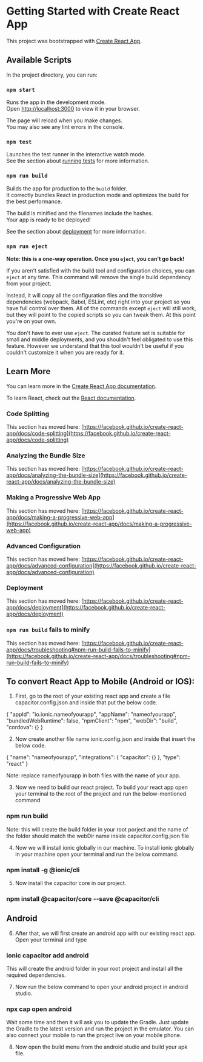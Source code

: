 # Getting Started with Create React App

This project was bootstrapped with [Create React App](https://github.com/facebook/create-react-app).

## Available Scripts

In the project directory, you can run:

### `npm start`

Runs the app in the development mode.\
Open [http://localhost:3000](http://localhost:3000) to view it in your browser.

The page will reload when you make changes.\
You may also see any lint errors in the console.

### `npm test`

Launches the test runner in the interactive watch mode.\
See the section about [running tests](https://facebook.github.io/create-react-app/docs/running-tests) for more information.

### `npm run build`

Builds the app for production to the `build` folder.\
It correctly bundles React in production mode and optimizes the build for the best performance.

The build is minified and the filenames include the hashes.\
Your app is ready to be deployed!

See the section about [deployment](https://facebook.github.io/create-react-app/docs/deployment) for more information.

### `npm run eject`

**Note: this is a one-way operation. Once you `eject`, you can't go back!**

If you aren't satisfied with the build tool and configuration choices, you can `eject` at any time. This command will remove the single build dependency from your project.

Instead, it will copy all the configuration files and the transitive dependencies (webpack, Babel, ESLint, etc) right into your project so you have full control over them. All of the commands except `eject` will still work, but they will point to the copied scripts so you can tweak them. At this point you're on your own.

You don't have to ever use `eject`. The curated feature set is suitable for small and middle deployments, and you shouldn't feel obligated to use this feature. However we understand that this tool wouldn't be useful if you couldn't customize it when you are ready for it.

## Learn More

You can learn more in the [Create React App documentation](https://facebook.github.io/create-react-app/docs/getting-started).

To learn React, check out the [React documentation](https://reactjs.org/).

### Code Splitting

This section has moved here: [https://facebook.github.io/create-react-app/docs/code-splitting](https://facebook.github.io/create-react-app/docs/code-splitting)

### Analyzing the Bundle Size

This section has moved here: [https://facebook.github.io/create-react-app/docs/analyzing-the-bundle-size](https://facebook.github.io/create-react-app/docs/analyzing-the-bundle-size)

### Making a Progressive Web App

This section has moved here: [https://facebook.github.io/create-react-app/docs/making-a-progressive-web-app](https://facebook.github.io/create-react-app/docs/making-a-progressive-web-app)

### Advanced Configuration

This section has moved here: [https://facebook.github.io/create-react-app/docs/advanced-configuration](https://facebook.github.io/create-react-app/docs/advanced-configuration)

### Deployment

This section has moved here: [https://facebook.github.io/create-react-app/docs/deployment](https://facebook.github.io/create-react-app/docs/deployment)

### `npm run build` fails to minify

This section has moved here: [https://facebook.github.io/create-react-app/docs/troubleshooting#npm-run-build-fails-to-minify](https://facebook.github.io/create-react-app/docs/troubleshooting#npm-run-build-fails-to-minify)

## To convert React App to Mobile (Android or IOS):

1. First, go to the root of your existing react app and create a file capacitor.config.json and inside that put the below code.

{
"appId": "io.ionic.nameofyourapp",
"appName": "nameofyourapp",
"bundledWebRuntime": false,
"npmClient": "npm",
"webDir": "build",
"cordova": {}
}

2. Now create another file name ionic.config.json and inside that insert the below code.

{
"name": "nameofyourapp",
"integrations": {
"capacitor": {}
},
"type": "react"
}

Note: replace nameofyourapp in both files with the name of your app.

3. Now we need to build our react project. To build your react app open your terminal to the root of the project and run the below-mentioned command

### npm run build

Note: this will create the build folder in your root porject and the name of the folder should match the webDir name inside capacitor.config.json file

4. Now we will install ionic globally in our machine. To install ionic globally in your machine open your terminal and run the below command.

### npm install -g @ionic/cli

5. Now install the capacitor core in our project.

### npm install @capacitor/core --save @capacitor/cli

## Android

6. After that, we will first create an android app with our existing react app. Open your terminal and type

### ionic capacitor add android

This will create the android folder in your root project and install all the required dependencies.

7. Now run the below command to open your android project in android studio.

### npx cap open android

Wait some time and then it will ask you to update the Gradle. Just update the Gradle to the latest version and run the project in the emulator. You can also connect your mobile to run the project live on your mobile phone.

8. Now open the build menu from the android studio and build your apk file.
